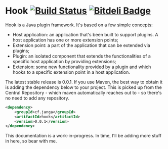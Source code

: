 # Hook [![Build Status](https://travis-ci.org/jangasoft/hook.svg?branch=master)](https://travis-ci.org/jangasoft/hook) [![Bitdeli Badge](https://d2weczhvl823v0.cloudfront.net/jangasoft/hook/trend.png)](https://bitdeli.com/free "Bitdeli Badge")

Hook is a Java plugin framework. It's based on a few simple concepts:
* Host application: an application that's been built to support plugins. A host application has one or more extension points;
* Extension point: a part of the application that can be extended via plugins;
* Plugin: an isolated component that extends the functionalities of a specific host application by providing extensions;
* Extension: some new functionality provided by a plugin and which hooks to a specific extension point in a host application.

The latest stable release is 0.0.1. If you use Maven, the best way to obtain it is adding the dependency below to your project. This is picked up from the Central Repository - which maven automatically reaches out to - so there's no need to add any repository.

```xml
<dependency>
	<groupId>cf.janga</groupId>
	<artifactId>hook</artifactId>
	<version>0.0.1</version>
</dependency>
```

This documentation is a work-in-progress. In time, I'll be adding more stuff in here, so bear with me.
